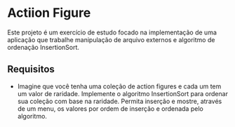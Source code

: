 # Actiion Figure

Este projeto é um exercício de estudo focado na implementação de uma aplicação que trabalhe manipulação de arquivo externos e algoritmo de ordenação InsertionSort.

## Requisitos

- Imagine que você tenha uma coleção de action figures e cada um tem um valor de raridade. Implemente o algoritmo InsertionSort para ordenar sua coleção com base na raridade. Permita inserção e mostre, através de um menu, os valores por ordem de inserção e ordenada pelo algoritmo.